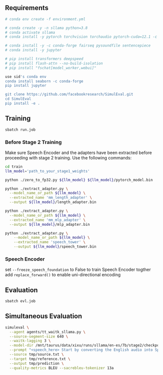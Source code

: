 ## Requirements
```bash
# conda env create -f environment.yml

# conda create -y -n sllama python=3.8
# conda activate sllama
# conda install -y pytorch torchvision torchaudio pytorch-cuda=12.1 -c pytorch -c nvidia

# conda install -y -c conda-forge fairseq pysoundfile sentencepiece
# conda install -y jupyter

# pip install transformers deepspeed
# pip install flash-attn --no-build-isolation
# pip install "fschat[model_worker,webui]"

use sid's conda env
conda install seaborn -c conda-forge
pip install jupyter

git clone https://github.com/facebookresearch/SimulEval.git
cd SimulEval
pip install -e .

```

## Training
```bash
sbatch run.job
```

### Before Stage 2 Training
Make sure Speech Encoder and the adapters have been extracted before proceeding with stage 2 training. Use the following commands:
```bash
cd train
llm_model='path_to_your_stage1_weights'

python ./zero_to_fp32.py ${llm_model} ${llm_model}/pytorch_model.bin

python ./extract_adapter.py \
  --model_name_or_path ${llm_model} \
  --extracted_name 'mm_length_adapter' \
  --output ${llm_model}/length_adapter.bin 

python ./extract_adapter.py \
  --model_name_or_path ${llm_model} \
  --extracted_name 'mm_mlp_adapter' \
  --output ${llm_model}/mlp_adapter.bin 

python ./extract_adapter.py \
    --model_name_or_path ${llm_model} \
    --extracted_name 'speech_tower' \
    --output ${llm_model}/speech_tower.bin
```

### Speech Encoder  
set `--freeze_speech_foundation` to False to train Speech Encoder togther \
add `replace_forward()` to enable uni-directional encoding

## Evaluation
```bash
sbatch evl.job
```

## Simultaneous Evaluation

```bash
simuleval \
  --agent agents/tt_waitk_sllama.py \
  --source-segment-size 640 \
  --waitk-lagging 3 \
  --model-dir /mnt/taurus/data/xixu/runs/sllama/en-es/7b/stage2/checkpoint-2100 \
  --prompt "<speech_here> Start by converting the English audio into Spanish written form." \
  --source tmp/source.txt \
  --target tmp/reference.txt \
  --output tmp/prediction \
  --quality-metrics BLEU --sacrebleu-tokenizer 13a
```

